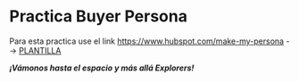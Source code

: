 # Practica Buyer Persona

Para esta practica use el link  https://www.hubspot.com/make-my-persona  --> [PLANTILLA](./2.-persona.pdf)

***¡Vámonos hasta el espacio y más allá Explorers!***

